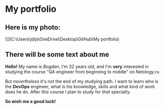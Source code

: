 # My portfolio

## Here is my photo:
![](C:\Users\jdijs\OneDrive\Desktop\GitHub\My portfolio)

## There will be some text about me

**Hello!** My name is _Bogdan_, I'm 32 years old, and I'm **very** interested in studying the course "QA engineer from beginning to middle" on Netology.ru

But _nevertheless_ it's not the end of my studying path. I want to learn who is the **DevOps** engineer, what is his knowledge, skills and what kind of work does he do. After _this_ course I plan to study for _that_ specialty.

**So wish me a good luck!**